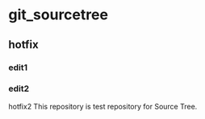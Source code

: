 # git_sourcetree
## hotfix
### edit1
### edit2
hotfix2
This repository is test repository for Source Tree.
